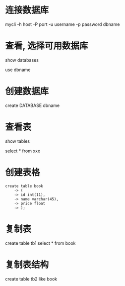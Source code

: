 # 连接数据库
mycli -h host -P port -u username -p password dbname

# 查看, 选择可用数据库
show databases

use dbname

# 创建数据库
create DATABASE dbname

# 查看表

show tables

select *  from  xxx

# 创建表格

```
create table book
    -> (
    -> id int(11),
    -> name varchar(45),
    -> price float
    -> );
```

# 复制表
create table tb1 select * from book

# 复制表结构
create table tb2 like book
